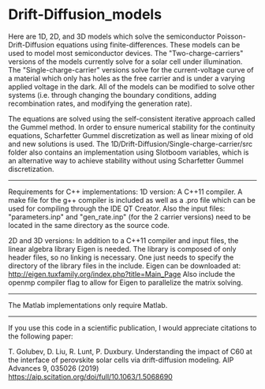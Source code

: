 # Drift-Diffusion_models

Here are 1D, 2D, and 3D models which solve the semiconductor Poisson-Drift-Diffusion equations using finite-differences. These models can be used to model most semiconductor devices. The "Two-charge-carriers" versions of the models currently solve for a solar cell under illumination. The "Single-charge-carrier" versions solve for the current-voltage curve of a material which only has holes as the free carrier and is under a varying applied voltage in the dark.  All of the models can be modified to solve other systems (i.e. through changing the boundary conditions, adding recombination rates, and modifying the generation rate). 

The equations are solved using the self-consistent iterative approach called the Gummel method. In order to ensure numerical stability for the continuity equations, Scharfetter Gummel discretization as well as linear mixing of old and new solutions is used. The 1D/Drift-Diffusion/Single-charge-carrier/src folder also contains an implementation using Slotboom variables, which is an alternative way to achieve stability without using Scharfetter Gummel discretization.


--------------------------------------------------------------------------------------------------------------
Requirements for C++ implementations:
1D version: A C++11 compiler. A make file for the g++ compiler is included as well as a .pro file which can be used for compiling through the IDE QT Creator. Also the input files: "parameters.inp" and "gen_rate.inp" (for the 2 carrier versions) need to be located in the same directory as the source code.

2D and 3D versions: In addition to a C++11 compiler and input files, the linear algebra library Eigen is needed. The library is 
composed of only header files, so no linking is necessary. One just needs to specify the directory of the library files in the include. Eigen can be downloaded at: http://eigen.tuxfamily.org/index.php?title=Main_Page
Also include the openmp compiler flag to allow for Eigen to parallelize the matrix solving.

------------------------------------------------
The Matlab implementations only require Matlab.

-----------------------------------------------
If you use this code in a scientific publication, I would appreciate citations to the following paper:

T. Golubev, D. Liu, R. Lunt, P. Duxbury. Understanding the impact of C60 at the interface of perovskite solar cells via drift-diffusion modeling. AIP Advances 9, 035026 (2019) https://aip.scitation.org/doi/full/10.1063/1.5068690
